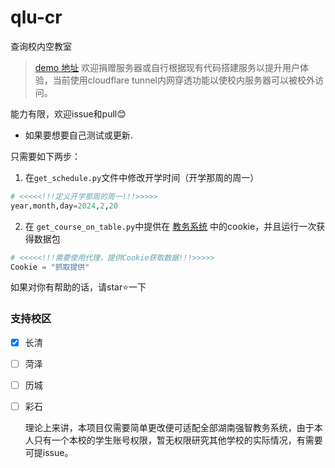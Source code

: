 # qlu-cr
 查询校内空教室
> [demo 地址](https://classroom.matt-wang.me/)   欢迎捐赠服务器或自行根据现有代码搭建服务以提升用户体验，当前使用cloudflare tunnel内网穿透功能以使校内服务器可以被校外访问。

能力有限，欢迎issue和pull😊

- 如果要想要自己测试或更新.
> 
只需要如下两步：
1. 在```get_schedule.py```文件中修改开学时间（开学那周的周一）
```python
# <<<<<!!!定义开学那周的周一!!!>>>>>
year,month,day=2024,2,20
```
2. 在 ```get_course_on_table.py```中提供在 [教务系统](http://jwxt-qlu-edu-cn.vpn.qlu.edu.cn/) 中的cookie，并且运行一次获得数据包
```python
# <<<<<!!!需要使用代理，提供Cookie获取数据!!!>>>>>
Cookie = "抓取提供"
```




如果对你有帮助的话，请star⭐一下

### 支持校区
- [x] 长清
- [ ] 菏泽
- [ ] 历城
- [ ] 彩石
  
  理论上来讲，本项目仅需要简单更改便可适配全部湖南强智教务系统，由于本人只有一个本校的学生账号权限，暂无权限研究其他学校的实际情况，有需要可提issue。
  

  
